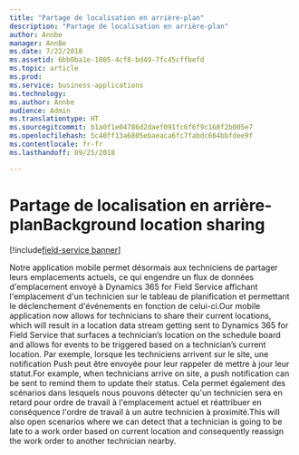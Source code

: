 ```yaml
---
title: "Partage de localisation en arrière-plan"
description: "Partage de localisation en arrière-plan"
author: Annbe
manager: AnnBe
ms.date: 7/22/2018
ms.assetid: 6bb0ba1e-1805-4cf8-bd49-7fc45cffbefd
ms.topic: article
ms.prod: 
ms.service: business-applications
ms.technology: 
ms.author: Annbe
audience: Admin
ms.translationtype: HT
ms.sourcegitcommit: b1a0f1e04786d2daef091fc6f6f9c168f2b005e7
ms.openlocfilehash: 5c40ff13a6805ebaeaca6fc7fabdc664bbfdee9f
ms.contentlocale: fr-fr
ms.lasthandoff: 09/25/2018

---
```


#  <a name="background-location-sharing"></a><span data-ttu-id="d6f14-103">Partage de localisation en arrière-plan</span><span class="sxs-lookup"><span data-stu-id="d6f14-103">Background location sharing</span></span>

[!include[field-service banner](../../../includes/field-service.md)]



<span data-ttu-id="d6f14-104">Notre application mobile permet désormais aux techniciens de partager leurs emplacements actuels, ce qui engendre un flux de données d'emplacement envoyé à Dynamics 365 for Field Service affichant l'emplacement d'un technicien sur le tableau de planification et permettant le déclenchement d'événements en fonction de celui-ci.</span><span class="sxs-lookup"><span data-stu-id="d6f14-104">Our mobile application now allows for technicians to share their current locations, which will result in a location data stream getting sent to Dynamics 365 for Field Service that surfaces a technician’s location on the schedule board and allows for events to be triggered based on a technician’s current location.</span></span> <span data-ttu-id="d6f14-105">Par exemple, lorsque les techniciens arrivent sur le site, une notification Push peut être envoyée pour leur rappeler de mettre à jour leur statut.</span><span class="sxs-lookup"><span data-stu-id="d6f14-105">For example, when technicians arrive on site, a push notification can be sent to remind them to update their status.</span></span> <span data-ttu-id="d6f14-106">Cela permet également des scénarios dans lesquels nous pouvons détecter qu'un technicien sera en retard pour ordre de travail à l'emplacement actuel et réattribuer en conséquence l'ordre de travail à un autre technicien à proximité.</span><span class="sxs-lookup"><span data-stu-id="d6f14-106">This will also open scenarios where we can detect that a technician is going to be late to a work order based on current location and consequently reassign the work order to another technician nearby.</span></span>

